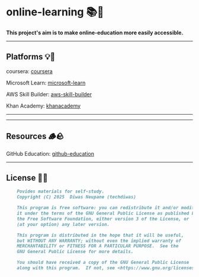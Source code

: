 # online-learning 📚🎒

**This project's aim is to make online-education more easily accessible.**

---

## Platforms 💡🔮

coursera:
[coursera](https://www.coursera.org)

Microsoft Learn:
[microsoft-learn](https://learn.microsoft.com)

AWS Skill Builder:
[aws-skill-builder](https://skillbuilder.aws)

Khan Academy:
[khanacademy](https://www.khanacademy.org)

---

---

## Resources 🪵🪨

GitHub Education:
[github-education](https://education.github.com)

---

## License 📝📃

```md
    Povides materials for self-study.
    Copyright (C) 2025  Diwas Neupane (techdiwas)

    This program is free software: you can redistribute it and/or modify
    it under the terms of the GNU General Public License as published by
    the Free Software Foundation, either version 3 of the License, or
    (at your option) any later version.

    This program is distributed in the hope that it will be useful,
    but WITHOUT ANY WARRANTY; without even the implied warranty of
    MERCHANTABILITY or FITNESS FOR A PARTICULAR PURPOSE.  See the
    GNU General Public License for more details.

    You should have received a copy of the GNU General Public License
    along with this program.  If not, see <https://www.gnu.org/licenses/>.
```
